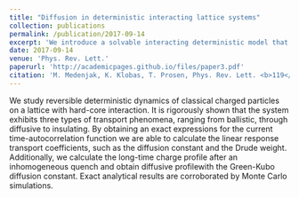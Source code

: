 ```yaml
---
title: "Diffusion in deterministic interacting lattice systems"
collection: publications
permalink: /publication/2017-09-14
excerpt: 'We introduce a solvable interacting deterministic model that shows diffusive transport.'
date: 2017-09-14
venue: 'Phys. Rev. Lett.'
paperurl: 'http://academicpages.github.io/files/paper3.pdf'
citation: 'M. Medenjak, K. Klobas, T. Prosen, Phys. Rev. Lett. <b>119</b>, 110603, (2017).'
---
```


We study reversible deterministic dynamics of classical charged particles on a lattice with hard-core interaction. It is rigorously shown that the system exhibits three types of transport phenomena, ranging from ballistic, through diffusive to insulating. By obtaining an exact expressions for the current time-autocorrelation function we are able to calculate the linear response transport coefficients, such as the diffusion constant and the Drude weight. Additionally, we calculate the long-time charge profile after an inhomogeneous quench and obtain diffusive profilewith the Green-Kubo diffusion constant. Exact analytical results are corroborated by Monte Carlo simulations.
